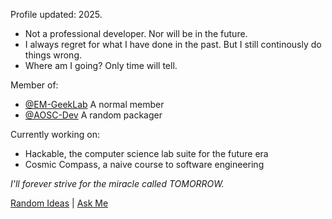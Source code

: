 Profile updated: 2025.

- Not a professional developer. Nor will be in the future.
- I always regret for what I have done in the past. But I still continously do things wrong.
- Where am I going? Only time will tell.

Member of:

- [@EM-GeekLab](https://github.com/EM-GeekLab) A normal member
- [@AOSC-Dev](https://github.com/AOSC-Dev) A random packager

Currently working on:

- Hackable, the computer science lab suite for the future era
- Cosmic Compass, a naive course to software engineering

*I'll forever strive for the miracle called TOMORROW.*

[Random Ideas](./ideas.md) | [Ask Me](https://github.com/ZeroAurora/ZeroAurora/issues)
